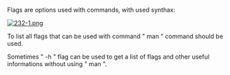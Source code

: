 


  
Flags are options used with commands, with used synthax:  
  
[![232-1.png](232-1.png)](image.png)  
  
To list all flags that can be used with command " man " command should be used.  
  
Sometimes " -h " flag can be used to get a list of flags and other useful informations without using " man ".  
  
